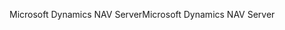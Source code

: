 <span data-ttu-id="223b8-101">Microsoft Dynamics NAV Server</span><span class="sxs-lookup"><span data-stu-id="223b8-101">Microsoft Dynamics NAV Server</span></span>
